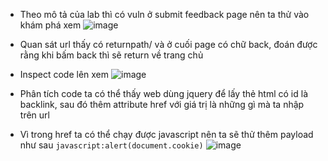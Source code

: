 * Theo mô tả của lab thì có vuln ở submit feedback page nên ta thử vào khám phá xem
  ![image](https://github.com/user-attachments/assets/eeba4828-8728-4ba9-808b-62e1c40b69c6)

* Quan sát url thấy có returnpath/ và ở cuối page có chữ back, đoán được rằng khi bấm back thì sẽ return về trang chủ
* Inspect code lên xem
  ![image](https://github.com/user-attachments/assets/f2465fa7-f793-4953-89d7-9e3aa200fea8)
* Phân tích code ta có thể thấy web dùng jquery để lấy thẻ html có id là backlink, sau đó thêm attribute href với giá trị là những gì mà ta nhập trên url
* Vì trong href ta có thể chạy được javascript nên ta sẽ thử thêm payload như sau `javascript:alert(document.cookie)`
  ![image](https://github.com/user-attachments/assets/66a0bad9-1216-4d65-9833-a20929fee7a7)


  

